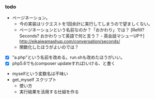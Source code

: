 ### todo

* ページネーション。
    * 今の実装はリクエストを1回余計に実行してしまうので望ましくない。
    * ページネーションという名前なのか？「おかわり」では？
      [Refill? Seconds? おかわりって英語で何と言う？ - 英会話マシューUP↑] http://eikaiwamashup.com/conversation/seconds/
    * 関数化したほうがよいのでは？
* [x] "a.php"という名前を改める。run.shも改めたほうがいい。
* [x] php5.6でも(composer updateすれば)いける、と書く
* myselfという変数名は不味い
* get_myself スクリプト
    * 使い方
    * 実行結果を活用する仕組を作る

